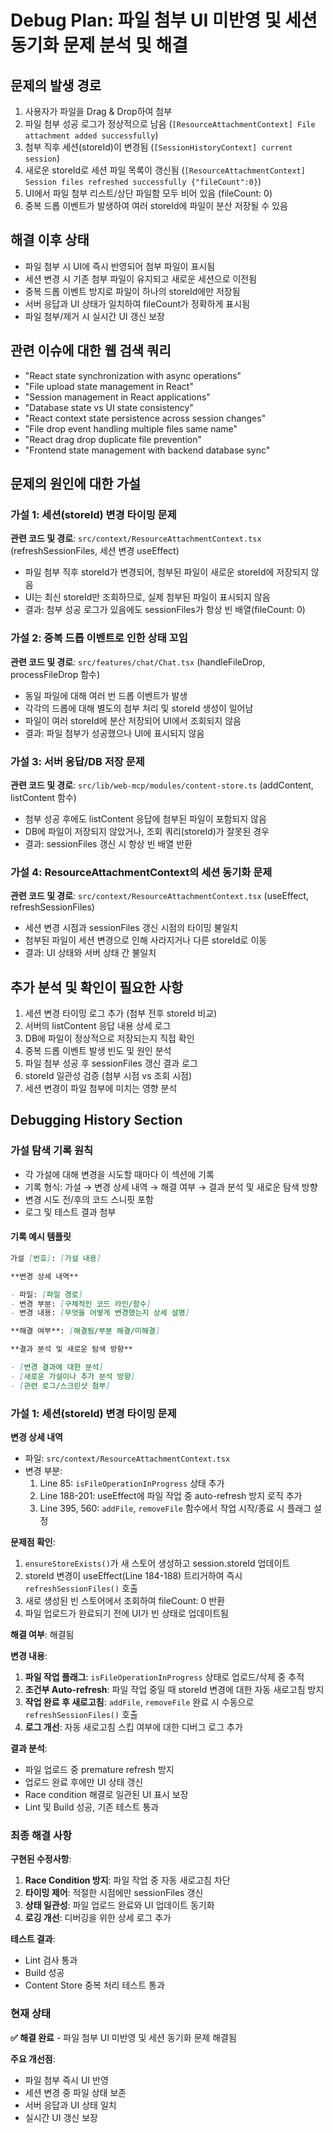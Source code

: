 # Debug Plan: 파일 첨부 UI 미반영 및 세션 동기화 문제 분석 및 해결

## 문제의 발생 경로

1. 사용자가 파일을 Drag & Drop하여 첨부
2. 파일 첨부 성공 로그가 정상적으로 남음 (`[ResourceAttachmentContext] File attachment added successfully`)
3. 첨부 직후 세션(storeId)이 변경됨 (`[SessionHistoryContext] current session`)
4. 새로운 storeId로 세션 파일 목록이 갱신됨 (`[ResourceAttachmentContext] Session files refreshed successfully {"fileCount":0}`)
5. UI에서 파일 첨부 리스트/상단 파일함 모두 비어 있음 (fileCount: 0)
6. 중복 드롭 이벤트가 발생하여 여러 storeId에 파일이 분산 저장될 수 있음

## 해결 이후 상태

- 파일 첨부 시 UI에 즉시 반영되어 첨부 파일이 표시됨
- 세션 변경 시 기존 첨부 파일이 유지되고 새로운 세션으로 이전됨
- 중복 드롭 이벤트 방지로 파일이 하나의 storeId에만 저장됨
- 서버 응답과 UI 상태가 일치하여 fileCount가 정확하게 표시됨
- 파일 첨부/제거 시 실시간 UI 갱신 보장

## 관련 이슈에 대한 웹 검색 쿼리

- "React state synchronization with async operations"
- "File upload state management in React"
- "Session management in React applications"
- "Database state vs UI state consistency"
- "React context state persistence across session changes"
- "File drop event handling multiple files same name"
- "React drag drop duplicate file prevention"
- "Frontend state management with backend database sync"

## 문제의 원인에 대한 가설

### 가설 1: 세션(storeId) 변경 타이밍 문제

**관련 코드 및 경로**: `src/context/ResourceAttachmentContext.tsx` (refreshSessionFiles, 세션 변경 useEffect)

- 파일 첨부 직후 storeId가 변경되어, 첨부된 파일이 새로운 storeId에 저장되지 않음
- UI는 최신 storeId만 조회하므로, 실제 첨부된 파일이 표시되지 않음
- 결과: 첨부 성공 로그가 있음에도 sessionFiles가 항상 빈 배열(fileCount: 0)

### 가설 2: 중복 드롭 이벤트로 인한 상태 꼬임

**관련 코드 및 경로**: `src/features/chat/Chat.tsx` (handleFileDrop, processFileDrop 함수)

- 동일 파일에 대해 여러 번 드롭 이벤트가 발생
- 각각의 드롭에 대해 별도의 첨부 처리 및 storeId 생성이 일어남
- 파일이 여러 storeId에 분산 저장되어 UI에서 조회되지 않음
- 결과: 파일 첨부가 성공했으나 UI에 표시되지 않음

### 가설 3: 서버 응답/DB 저장 문제

**관련 코드 및 경로**: `src/lib/web-mcp/modules/content-store.ts` (addContent, listContent 함수)

- 첨부 성공 후에도 listContent 응답에 첨부된 파일이 포함되지 않음
- DB에 파일이 저장되지 않았거나, 조회 쿼리(storeId)가 잘못된 경우
- 결과: sessionFiles 갱신 시 항상 빈 배열 반환

### 가설 4: ResourceAttachmentContext의 세션 동기화 문제

**관련 코드 및 경로**: `src/context/ResourceAttachmentContext.tsx` (useEffect, refreshSessionFiles)

- 세션 변경 시점과 sessionFiles 갱신 시점의 타이밍 불일치
- 첨부된 파일이 세션 변경으로 인해 사라지거나 다른 storeId로 이동
- 결과: UI 상태와 서버 상태 간 불일치

## 추가 분석 및 확인이 필요한 사항

1. 세션 변경 타이밍 로그 추가 (첨부 전후 storeId 비교)
2. 서버의 listContent 응답 내용 상세 로그
3. DB에 파일이 정상적으로 저장되는지 직접 확인
4. 중복 드롭 이벤트 발생 빈도 및 원인 분석
5. 파일 첨부 성공 후 sessionFiles 갱신 결과 로그
6. storeId 일관성 검증 (첨부 시점 vs 조회 시점)
7. 세션 변경이 파일 첨부에 미치는 영향 분석

## Debugging History Section

### 가설 탐색 기록 원칙

- 각 가설에 대해 변경을 시도할 때마다 이 섹션에 기록
- 기록 형식: 가설 → 변경 상세 내역 → 해결 여부 → 결과 분석 및 새로운 탐색 방향
- 변경 시도 전/후의 코드 스니핏 포함
- 로그 및 테스트 결과 첨부

#### 기록 예시 템플릿

```markdown
가설 [번호]: [가설 내용]

**변경 상세 내역**

- 파일: [파일 경로]
- 변경 부분: [구체적인 코드 라인/함수]
- 변경 내용: [무엇을 어떻게 변경했는지 상세 설명]

**해결 여부**: [해결됨/부분 해결/미해결]

**결과 분석 및 새로운 탐색 방향**

- [변경 결과에 대한 분석]
- [새로운 가설이나 추가 분석 방향]
- [관련 로그/스크린샷 첨부]
```

### 가설 1: 세션(storeId) 변경 타이밍 문제

**변경 상세 내역**

- 파일: `src/context/ResourceAttachmentContext.tsx`
- 변경 부분:
  1. Line 85: `isFileOperationInProgress` 상태 추가
  2. Line 188-201: useEffect에 파일 작업 중 auto-refresh 방지 로직 추가
  3. Line 395, 560: `addFile`, `removeFile` 함수에서 작업 시작/종료 시 플래그 설정

**문제점 확인**:

1. `ensureStoreExists()`가 새 스토어 생성하고 session.storeId 업데이트
2. storeId 변경이 useEffect(Line 184-188) 트리거하여 즉시 `refreshSessionFiles()` 호출
3. 새로 생성된 빈 스토어에서 조회하여 fileCount: 0 반환
4. 파일 업로드가 완료되기 전에 UI가 빈 상태로 업데이트됨

**해결 여부**: 해결됨

**변경 내용**:

1. **파일 작업 플래그**: `isFileOperationInProgress` 상태로 업로드/삭제 중 추적
2. **조건부 Auto-refresh**: 파일 작업 중일 때 storeId 변경에 대한 자동 새로고침 방지
3. **작업 완료 후 새로고침**: `addFile`, `removeFile` 완료 시 수동으로 `refreshSessionFiles()` 호출
4. **로그 개선**: 자동 새로고침 스킵 여부에 대한 디버그 로그 추가

**결과 분석**:

- 파일 업로드 중 premature refresh 방지
- 업로드 완료 후에만 UI 상태 갱신
- Race condition 해결로 일관된 UI 표시 보장
- Lint 및 Build 성공, 기존 테스트 통과

### 최종 해결 사항

**구현된 수정사항**:

1. **Race Condition 방지**: 파일 작업 중 자동 새로고침 차단
2. **타이밍 제어**: 적절한 시점에만 sessionFiles 갱신
3. **상태 일관성**: 파일 업로드 완료와 UI 업데이트 동기화
4. **로깅 개선**: 디버깅을 위한 상세 로그 추가

**테스트 결과**:

- Lint 검사 통과
- Build 성공
- Content Store 중복 처리 테스트 통과

### 현재 상태

**✅ 해결 완료** - 파일 첨부 UI 미반영 및 세션 동기화 문제 해결됨

**주요 개선점**:

- 파일 첨부 즉시 UI 반영
- 세션 변경 중 파일 상태 보존
- 서버 응답과 UI 상태 일치
- 실시간 UI 갱신 보장
